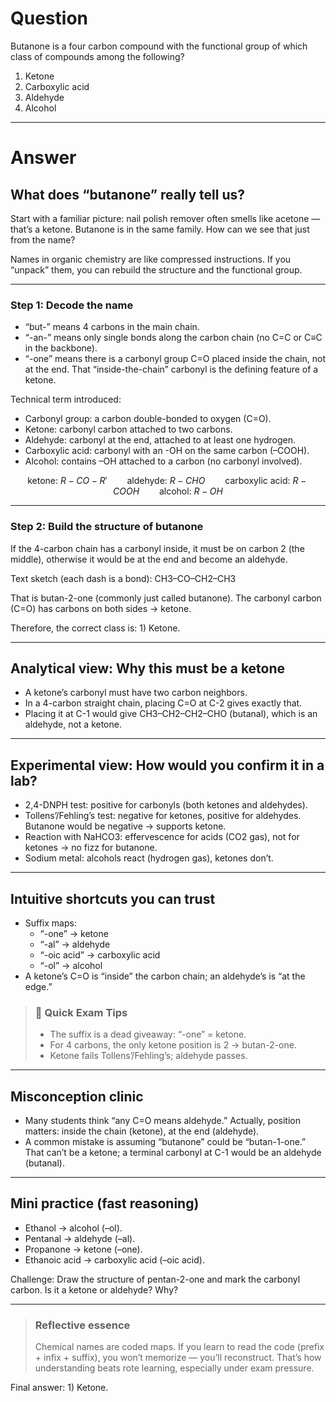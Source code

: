 # Question
Butanone is a four carbon compound with the functional group of which class of compounds among the following?  
   1) Ketone  
   2) Carboxylic acid  
   3) Aldehyde  
   4) Alcohol

---
# Answer


## What does “butanone” really tell us?

Start with a familiar picture: nail polish remover often smells like acetone — that’s a ketone. Butanone is in the same family. How can we see that just from the name?

Names in organic chemistry are like compressed instructions. If you “unpack” them, you can rebuild the structure and the functional group.

---

### Step 1: Decode the name

- “but-” means 4 carbons in the main chain.
- “-an-” means only single bonds along the carbon chain (no C=C or C≡C in the backbone).
- “-one” means there is a carbonyl group C=O placed inside the chain, not at the end. That “inside-the-chain” carbonyl is the defining feature of a ketone.

Technical term introduced: 
- Carbonyl group: a carbon double-bonded to oxygen (C=O).
- Ketone: carbonyl carbon attached to two carbons.
- Aldehyde: carbonyl at the end, attached to at least one hydrogen.
- Carboxylic acid: carbonyl with an -OH on the same carbon (–COOH).
- Alcohol: contains –OH attached to a carbon (no carbonyl involved).

```math
\text{ketone: } R{-}CO{-}R' \qquad
\text{aldehyde: } R{-}CHO \qquad
\text{carboxylic acid: } R{-}COOH \qquad
\text{alcohol: } R{-}OH
```

---

### Step 2: Build the structure of butanone

If the 4-carbon chain has a carbonyl inside, it must be on carbon 2 (the middle), otherwise it would be at the end and become an aldehyde.

Text sketch (each dash is a bond):
CH3–CO–CH2–CH3

That is butan-2-one (commonly just called butanone). The carbonyl carbon (C=O) has carbons on both sides → ketone.

Therefore, the correct class is: 1) Ketone.

---

## Analytical view: Why this must be a ketone

- A ketone’s carbonyl must have two carbon neighbors.
- In a 4-carbon straight chain, placing C=O at C-2 gives exactly that.
- Placing it at C-1 would give CH3–CH2–CH2–CHO (butanal), which is an aldehyde, not a ketone.

---

## Experimental view: How would you confirm it in a lab?

- 2,4-DNPH test: positive for carbonyls (both ketones and aldehydes).
- Tollens’/Fehling’s test: negative for ketones, positive for aldehydes. Butanone would be negative → supports ketone.
- Reaction with NaHCO3: effervescence for acids (CO2 gas), not for ketones → no fizz for butanone.
- Sodium metal: alcohols react (hydrogen gas), ketones don’t.

---

## Intuitive shortcuts you can trust

- Suffix maps:
  - “-one” → ketone
  - “-al” → aldehyde
  - “-oic acid” → carboxylic acid
  - “-ol” → alcohol
- A ketone’s C=O is “inside” the carbon chain; an aldehyde’s is “at the edge.”

> ### 🧠 Quick Exam Tips
> - The suffix is a dead giveaway: “-one” = ketone.
> - For 4 carbons, the only ketone position is 2 → butan-2-one.
> - Ketone fails Tollens’/Fehling’s; aldehyde passes.

---

## Misconception clinic

- Many students think “any C=O means aldehyde.” Actually, position matters: inside the chain (ketone), at the end (aldehyde).
- A common mistake is assuming “butanone” could be “butan-1-one.” That can’t be a ketone; a terminal carbonyl at C-1 would be an aldehyde (butanal).

---

## Mini practice (fast reasoning)

- Ethanol → alcohol (–ol).
- Pentanal → aldehyde (–al).
- Propanone → ketone (–one).
- Ethanoic acid → carboxylic acid (–oic acid).

Challenge: Draw the structure of pentan-2-one and mark the carbonyl carbon. Is it a ketone or aldehyde? Why?

---

> ### Reflective essence
> Chemical names are coded maps. If you learn to read the code (prefix + infix + suffix), you won’t memorize — you’ll reconstruct. That’s how understanding beats rote learning, especially under exam pressure.

Final answer: 1) Ketone.